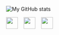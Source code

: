 ![My GitHub stats](https://github-readme-stats.vercel.app/api?username=Omkar76&count_private=true&show_icons=true&theme=onedark)

<div style="display:flex; gap:16px;">
<a href="https://linkedin.com/in/onkar76/">
  <img height="32" width="32" src="https://cdn.simpleicons.org/linkedin/0077b5" />
</a>

<a href="https://github.com/Omkar76">
  <img height="32" width="32" src="https://cdn.simpleicons.org/github/333333" />
</a>

<a href="https://stackoverflow.com/users/12485639/omkar76">
  <img height="32" width="32" src="https://cdn.simpleicons.org/stackoverflow/f48024" />
</a>
</div>
